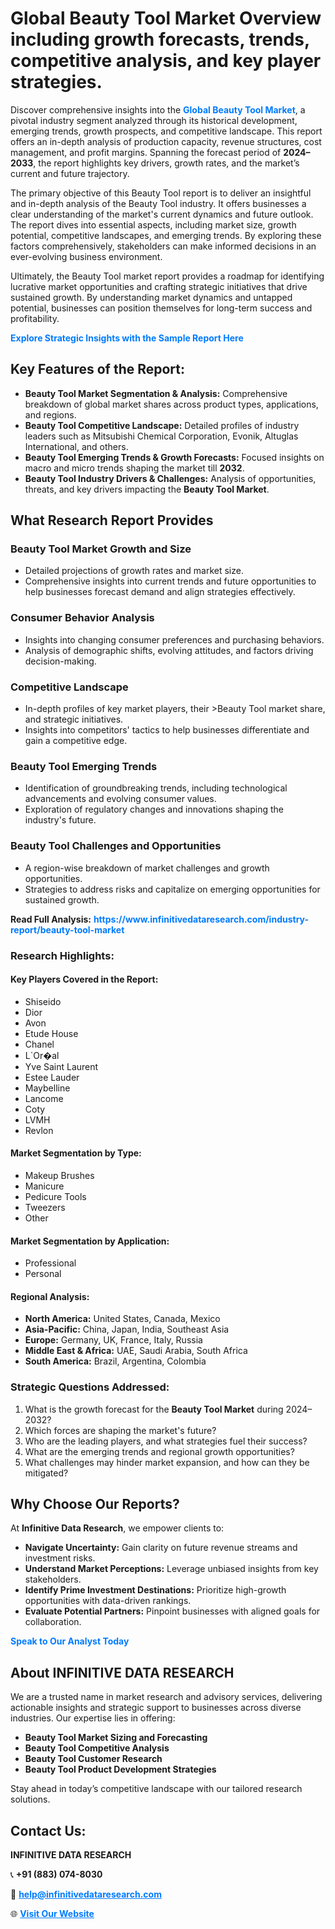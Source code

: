 <h1>Global Beauty Tool Market Overview including growth forecasts, trends, competitive analysis, and key player strategies.</h1>
<p>
Discover comprehensive insights into the 
<a href="https://www.infinitivedataresearch.com/industry-report/beauty-tool-market" rel="dofollow" style="color: #007BFF; text-decoration: none;"><strong>Global Beauty Tool Market</strong></a>, a pivotal industry segment analyzed through its historical development, emerging trends, growth prospects, and competitive landscape. This report offers an in-depth analysis of production capacity, revenue structures, cost management, and profit margins. Spanning the forecast period of <strong>2024–2033</strong>, the report highlights key drivers, growth rates, and the market’s current and future trajectory.
</p>
<p>
The primary objective of this Beauty Tool report is to deliver an insightful and in-depth analysis of the Beauty Tool industry. It offers businesses a clear understanding of the market's current dynamics and future outlook. The report dives into essential aspects, including market size, growth potential, competitive landscapes, and emerging trends. By exploring these factors comprehensively, stakeholders can make informed decisions in an ever-evolving business environment.
</p>
<p>
Ultimately, the Beauty Tool market report provides a roadmap for identifying lucrative market opportunities and crafting strategic initiatives that drive sustained growth. By understanding market dynamics and untapped potential, businesses can position themselves for long-term success and profitability.
</p>
<p>
<a href="https://www.infinitivedataresearch.com/request-sample/reportId=106065" style="color: #007BFF; text-decoration: none;"><strong>Explore Strategic Insights with the Sample Report Here</strong></a>
</p>

<h2>Key Features of the Report:</h2>
<ul>
<li><strong>Beauty Tool Market Segmentation & Analysis:</strong> Comprehensive breakdown of global market shares across product types, applications, and regions.</li>
<li><strong>Beauty Tool Competitive Landscape:</strong> Detailed profiles of industry leaders such as Mitsubishi Chemical Corporation, Evonik, Altuglas International, and others.</li>
<li><strong>Beauty Tool Emerging Trends & Growth Forecasts:</strong> Focused insights on macro and micro trends shaping the market till <strong>2032</strong>.</li>
<li><strong>Beauty Tool Industry Drivers & Challenges:</strong> Analysis of opportunities, threats, and key drivers impacting the <strong>Beauty Tool Market</strong>.</li>
</ul>

<h2>What Research Report Provides</h2>
<h3>Beauty Tool Market Growth and Size</h3>
<ul>
<li>Detailed projections of growth rates and market size.</li>
<li>Comprehensive insights into current trends and future opportunities to help businesses forecast demand and align strategies effectively.</li>
</ul>

<h3>Consumer Behavior Analysis</h3>
<ul>
<li>Insights into changing consumer preferences and purchasing behaviors.</li>
<li>Analysis of demographic shifts, evolving attitudes, and factors driving decision-making.</li>
</ul>

<h3>Competitive Landscape</h3>
<ul>
<li>In-depth profiles of key market players, their >Beauty Tool market share, and strategic initiatives.</li>
<li>Insights into competitors' tactics to help businesses differentiate and gain a competitive edge.</li>
</ul>

<h3>Beauty Tool Emerging Trends</h3>
<ul>
<li>Identification of groundbreaking trends, including technological advancements and evolving consumer values.</li>
<li>Exploration of regulatory changes and innovations shaping the industry's future.</li>
</ul>

<h3>Beauty Tool Challenges and Opportunities</h3>
<ul>
<li>A region-wise breakdown of market challenges and growth opportunities.</li>
<li>Strategies to address risks and capitalize on emerging opportunities for sustained growth.</li>
</ul>
<p><strong>Read Full Analysis:</strong> <a href="https://www.infinitivedataresearch.com/industry-report/beauty-tool-market" rel="dofollow" style="color: #007BFF; text-decoration: none;"><strong>https://www.infinitivedataresearch.com/industry-report/beauty-tool-market</strong></a></p>
<h3>Research Highlights:</h3>
<h4>Key Players Covered in the Report:</h4>
<ul><li>Shiseido</li><li>Dior</li><li>Avon</li><li>Etude House</li><li>Chanel</li><li>L`Or�al</li><li>Yve Saint Laurent</li><li>Estee Lauder</li><li>Maybelline</li><li>Lancome</li><li>Coty</li><li>LVMH</li><li>Revlon</li></ul>
<h4>Market Segmentation by Type:</h4>
<ul><li>Makeup Brushes</li><li>Manicure</li><li>Pedicure Tools</li><li>Tweezers</li><li>Other</li></ul>
<h4>Market Segmentation by Application:</h4>
<ul><li>Professional</li><li>Personal</li></ul>

<h4>Regional Analysis:</h4>
<ul>
<li><strong>North America:</strong> United States, Canada, Mexico</li>
<li><strong>Asia-Pacific:</strong> China, Japan, India, Southeast Asia</li>
<li><strong>Europe:</strong> Germany, UK, France, Italy, Russia</li>
<li><strong>Middle East & Africa:</strong> UAE, Saudi Arabia, South Africa</li>
<li><strong>South America:</strong> Brazil, Argentina, Colombia</li>
</ul>

<h3>Strategic Questions Addressed:</h3>
<ol>
<li>What is the growth forecast for the <strong>Beauty Tool Market</strong> during 2024–2032?</li>
<li>Which forces are shaping the market's future?</li>
<li>Who are the leading players, and what strategies fuel their success?</li>
<li>What are the emerging trends and regional growth opportunities?</li>
<li>What challenges may hinder market expansion, and how can they be mitigated?</li>
</ol>

<h2>Why Choose Our Reports?</h2>
<p>At <strong>Infinitive Data Research</strong>, we empower clients to:</p>
<ul>
<li><strong>Navigate Uncertainty:</strong> Gain clarity on future revenue streams and investment risks.</li>
<li><strong>Understand Market Perceptions:</strong> Leverage unbiased insights from key stakeholders.</li>
<li><strong>Identify Prime Investment Destinations:</strong> Prioritize high-growth opportunities with data-driven rankings.</li>
<li><strong>Evaluate Potential Partners:</strong> Pinpoint businesses with aligned goals for collaboration.</li>
</ul>
<p><a href="https://www.infinitivedataresearch.com/industry-report/beauty-tool-market" rel="dofollow" style="color: #007BFF; text-decoration: none;"><strong>Speak to Our Analyst Today</strong></a></p>

<h2>About INFINITIVE DATA RESEARCH</h2>
<p>We are a trusted name in market research and advisory services, delivering actionable insights and strategic support to businesses across diverse industries. Our expertise lies in offering:</p>
<ul>
<li><strong>Beauty Tool Market Sizing and Forecasting</strong></li>
<li><strong>Beauty Tool Competitive Analysis</strong></li>
<li><strong>Beauty Tool Customer Research</strong></li>
<li><strong>Beauty Tool Product Development Strategies</strong></li>
</ul>
<p>Stay ahead in today’s competitive landscape with our tailored research solutions.</p>

<h2>Contact Us:</h2>
<p><strong>INFINITIVE DATA RESEARCH</strong></p>
<p>📞 <strong>+91 (883) 074-8030</strong></p>
<p>📧 <strong><a href="mailto:help@infinitivedataresearch.com" style="color: #007BFF;">help@infinitivedataresearch.com</a></strong></p>
<p>🌐 <strong><a href="https://www.infinitivedataresearch.com" rel="dofollow" style="color: #007BFF;">Visit Our Website</a></strong></p>
